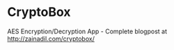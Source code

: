 CryptoBox
=========

AES Encryption/Decryption App - Complete blogpost at http://zainadil.com/cryptobox/
